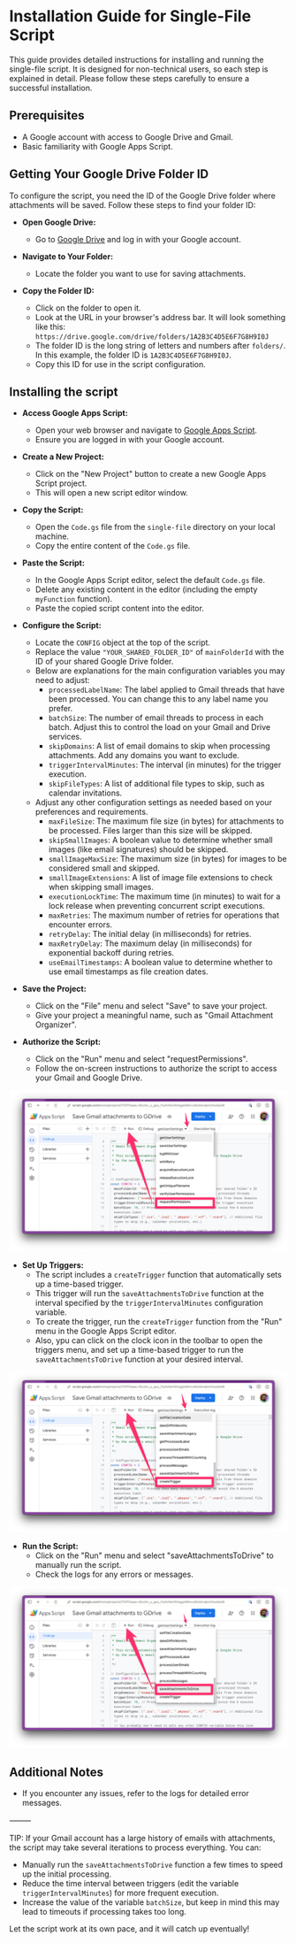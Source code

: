 # Installation Guide for Single-File Script

This guide provides detailed instructions for installing and running the single-file script. It is designed for non-technical users, so each step is explained in detail. Please follow these steps carefully to ensure a successful installation.

## Prerequisites

- A Google account with access to Google Drive and Gmail.
- Basic familiarity with Google Apps Script.

## Getting Your Google Drive Folder ID

To configure the script, you need the ID of the Google Drive folder where attachments will be saved. Follow these steps to find your folder ID:

- **Open Google Drive:**
  - Go to [Google Drive](https://drive.google.com/) and log in with your Google account.

- **Navigate to Your Folder:**
  - Locate the folder you want to use for saving attachments.

- **Copy the Folder ID:**
  - Click on the folder to open it.
  - Look at the URL in your browser's address bar. It will look something like this: `https://drive.google.com/drive/folders/1A2B3C4D5E6F7G8H9I0J`
  - The folder ID is the long string of letters and numbers after `folders/`. In this example, the folder ID is `1A2B3C4D5E6F7G8H9I0J`.
  - Copy this ID for use in the script configuration.

## Installing the script

- **Access Google Apps Script:**
  - Open your web browser and navigate to [Google Apps Script](https://script.google.com/).
  - Ensure you are logged in with your Google account.

- **Create a New Project:**
  - Click on the "New Project" button to create a new Google Apps Script project.
  - This will open a new script editor window.

- **Copy the Script:**
  - Open the `Code.gs` file from the `single-file` directory on your local machine.
  - Copy the entire content of the `Code.gs` file.

- **Paste the Script:**
  - In the Google Apps Script editor, select the default `Code.gs` file.
  - Delete any existing content in the editor (including the empty `myFunction` function).
  - Paste the copied script content into the editor.

- **Configure the Script:**
  - Locate the `CONFIG` object at the top of the script.
  - Replace the value `"YOUR_SHARED_FOLDER_ID"` of `mainFolderId` with the ID of your shared Google Drive folder.
  - Below are explanations for the main configuration variables you may need to adjust:
    - `processedLabelName`: The label applied to Gmail threads that have been processed. You can change this to any label name you prefer.
    - `batchSize`: The number of email threads to process in each batch. Adjust this to control the load on your Gmail and Drive services.
    - `skipDomains`: A list of email domains to skip when processing attachments. Add any domains you want to exclude.
    - `triggerIntervalMinutes`: The interval (in minutes) for the trigger execution.
    - `skipFileTypes`: A list of additional file types to skip, such as calendar invitations.
  - Adjust any other configuration settings as needed based on your preferences and requirements.
    - `maxFileSize`: The maximum file size (in bytes) for attachments to be processed. Files larger than this size will be skipped.
    - `skipSmallImages`: A boolean value to determine whether small images (like email signatures) should be skipped.
    - `smallImageMaxSize`: The maximum size (in bytes) for images to be considered small and skipped.
    - `smallImageExtensions`: A list of image file extensions to check when skipping small images.
    - `executionLockTime`: The maximum time (in minutes) to wait for a lock release when preventing concurrent script executions.
    - `maxRetries`: The maximum number of retries for operations that encounter errors.
    - `retryDelay`: The initial delay (in milliseconds) for retries.
    - `maxRetryDelay`: The maximum delay (in milliseconds) for exponential backoff during retries.
    - `useEmailTimestamps`: A boolean value to determine whether to use email timestamps as file creation dates.

- **Save the Project:**
  - Click on the "File" menu and select "Save" to save your project.
  - Give your project a meaningful name, such as "Gmail Attachment Organizer".

- **Authorize the Script:**
  - Click on the "Run" menu and select "requestPermissions".
  - Follow the on-screen instructions to authorize the script to access your Gmail and Google Drive.

![Authorization flow to grant Gmail and Drive access to the script](assets/request_permissions.png)

- **Set Up Triggers:**
  - The script includes a `createTrigger` function that automatically sets up a time-based trigger.
  - This trigger will run the `saveAttachmentsToDrive` function at the interval specified by the `triggerIntervalMinutes` configuration variable.
  - To create the trigger, run the `createTrigger` function from the "Run" menu in the Google Apps Script editor.
  - Also, ypu can click on the clock icon in the toolbar to open the triggers menu, and set up a time-based trigger to run the `saveAttachmentsToDrive` function at your desired interval.

![Trigger setup screen in Apps Script to schedule automated execution](assets/create_trigger.png)

- **Run the Script:**
  - Click on the "Run" menu and select "saveAttachmentsToDrive" to manually run the script.
  - Check the logs for any errors or messages.

![Manual execution of saveAttachmentsToDrive function in the Apps Script editor](assets/save_attachments_to_drive.png)

## Additional Notes

- If you encounter any issues, refer to the logs for detailed error messages.

⸻

TIP: If your Gmail account has a large history of emails with attachments, the script may take several iterations to process everything. You can:

- Manually run the `saveAttachmentsToDrive` function a few times to speed up the initial processing.
- Reduce the time interval between triggers (edit the variable `triggerIntervalMinutes`) for more frequent execution.
- Increase the value of the variable `batchSize`, but keep in mind this may lead to timeouts if processing takes too long.

Let the script work at its own pace, and it will catch up eventually!
